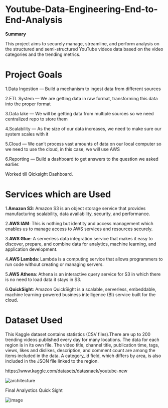 # Youtube-Data-Engineering-End-to-End-Analysis
**Summary**

This project aims to securely manage, streamline, and perform analysis on the structured and semi-structured YouTube videos data based on the video categories and the trending metrics.
# Project Goals
1.Data Ingestion — Build a mechanism to ingest data from different sources

2.ETL System — We are getting data in raw format, transforming this data into the proper format

3.Data lake — We will be getting data from multiple sources so we need centralized repo to store them

4.Scalability — As the size of our data increases, we need to make sure our system scales with it

5.Cloud — We can’t process vast amounts of data on our local computer so we need to use the cloud, in this case, we will use AWS

6.Reporting — Build a dashboard to get answers to the question we asked earlier.

Worked till Qicksight Dashboard.

# Services which are Used
1.**Amazon S3**: Amazon S3 is an object storage service that provides manufacturing scalability, data availability, security, and performance.

2.**AWS IAM**: This is nothing but identity and access management which enables us to manage access to AWS services and resources securely.

3.**AWS Glue**: A serverless data integration service that makes it easy to discover, prepare, and combine data for analytics, machine learning, and application development.

4.**AWS Lambda**: Lambda is a computing service that allows programmers to run code without creating or managing servers.

5.**AWS Athena**: Athena is an interactive query service for S3 in which there is no need to load data it stays in S3.

6.**QuickSight**: Amazon QuickSight is a scalable, serverless, embeddable, machine learning-powered business intelligence (BI) service built for the cloud.

# Dataset Used
This Kaggle dataset contains statistics (CSV files).There are up to 200 trending videos published every day for many locations. The data for each region is in its own file. The video title, channel title, publication time, tags, views, likes and dislikes, description, and comment count are among the items included in the data. A category_id field, which differs by area, is also included in the JSON file linked to the region.

https://www.kaggle.com/datasets/datasnaek/youtube-new

![architecture](https://github.com/soham7998/Youtube-Data-Engineering-End-to-End-Analysis/assets/112894790/647b571d-4598-4389-be78-0b14e1119d0b)

Final Analystics Quick Sight 

![image](https://github.com/soham7998/Youtube-Data-Engineering-End-to-End-Analysis/assets/112894790/f093db33-33ee-4658-a3d1-1341a093d4df)

